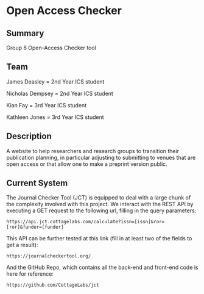 
# Open Access Checker

## Summary
Group 8 Open-Access Checker tool

## Team
James Deasley = 2nd Year ICS student

Nicholas Dempsey = 2nd Year ICS student

Kian Fay = 3rd Year ICS student

Kathleen Jones = 3rd Year ICS student

## Description
A website to help researchers and research groups to transition their publication planning, in particular adjusting to submitting to venues that are open access or that allow one to make a preprint version public.

## Current System


The Journal Checker Tool (JCT) is equipped to deal with a large chunk of the complexity involved with this project. We interact with the REST API by executing a GET request to the following url, filling in the query parameters:

`https://api.jct.cottagelabs.com/calculate?issn=[issn]&ror=[ror]&funder=[funder]`


This API can be further tested at this link (fill in at least two of the fields to get a result):

`https://journalcheckertool.org/`


And the GitHub Repo, which contains all the back-end and front-end code is here for reference:

`https://github.com/CottageLabs/jct`

